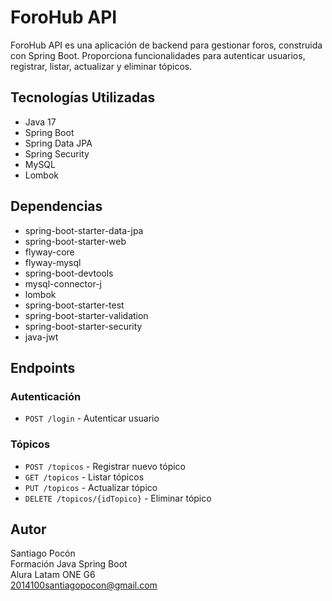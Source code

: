 # ForoHub API

ForoHub API es una aplicación de backend para gestionar foros, construida con Spring Boot. Proporciona funcionalidades para autenticar usuarios, registrar, listar, actualizar y eliminar tópicos.

## Tecnologías Utilizadas

- Java 17
- Spring Boot
- Spring Data JPA
- Spring Security
- MySQL
- Lombok

## Dependencias

- spring-boot-starter-data-jpa
- spring-boot-starter-web
- flyway-core
- flyway-mysql
- spring-boot-devtools
- mysql-connector-j
- lombok
- spring-boot-starter-test
- spring-boot-starter-validation
- spring-boot-starter-security
- java-jwt

## Endpoints

### Autenticación

- `POST /login` - Autenticar usuario

### Tópicos

- `POST /topicos` - Registrar nuevo tópico
- `GET /topicos` - Listar tópicos
- `PUT /topicos` - Actualizar tópico
- `DELETE /topicos/{idTopico}` - Eliminar tópico

## Autor
Santiago Pocón  
Formación Java Spring Boot  
Alura Latam ONE G6  
2014100santiagopocon@gmail.com